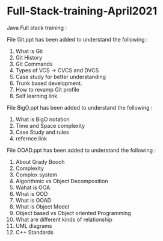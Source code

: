 # Full-Stack-training-April2021

Java Full stack training :

File Git.ppt has been added to understand the following :
1. What is Git 
2. Git History 
3. Git Commands 
4. Types of VCS -> CVCS and DVCS
6. Case study for better understanding
7. Trunk based development.
8. How to revamp Git profile
9. Self learning link

File BigO.ppt has been added to understand the following :

1. What is BigO notation
2. Time and Space complexity 
3. Case Study and rules
4. refernce link

File OOAD.ppt has been added to understand the following :

1. About Grady Booch
2. Complexity
3. Complex system
4. Algorithmic vs Object Decomposition
5. Wahat is OOA
6. What is OOD
7. What is OOAD
8. What is Object Model
9. Object based vs Object oriented Programming
10. What are different kinds of relationship
11. UML diagrams
12. C++ Standards 
